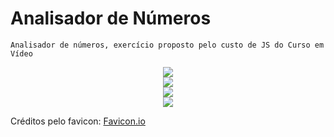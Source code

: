 # Analisador de Números
    Analisador de números, exercício proposto pelo custo de JS do Curso em Vídeo

 
 <div align="center">
 <img src="#" width: 700px/>
 </div>
 
 <div align="center">
 <img src="#" width: 700px/>
 </div>
 
 <div align="center">
 <img src="#" width: 700px/>
 </div>
  <div align="center">
 <img src="#" width: 400px/>
 </div>


Créditos pelo favicon: [Favicon.io](https://favicon.io/)
